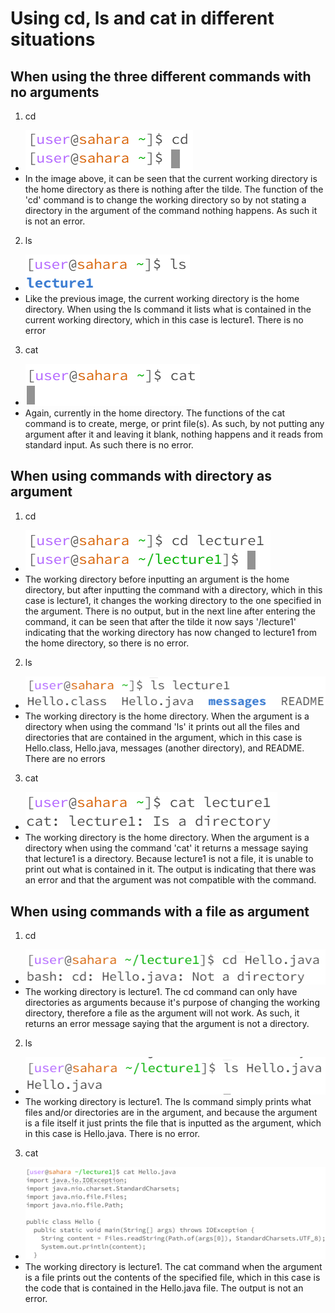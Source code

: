 # Using cd, ls and cat in different situations
## When using the three different commands with no arguments

   1. cd
   - ![image](<Lab1 cd1.png>)
   - In the image above, it can be seen that the current working directory is the home directory as there is nothing after the tilde.  The function of the 'cd' command is to change the working directory so by not stating a directory in the argument of the command nothing happens.  As such it is not an error.

   2. ls
   - ![Image](<Lab1 ls1.png>)
   - Like the previous image, the current working directory is the home directory.  When using the ls command it lists what is contained in the current working directory, which in this case is lecture1.  There is no error

   3. cat
   - ![Image](<Lab1 cat1.png>)
   - Again, currently in the home directory.  The functions of the cat command is to create, merge, or print file(s).  As such, by not putting any argument after it and leaving it blank, nothing happens and it reads from standard input.  As such there is no error.

## When using commands with directory as argument

   1. cd
   - ![Image](<Lab1 cd2.png>)
   - The working directory before inputting an argument is the home directory, but after inputting the command with a directory, which in this case is lecture1, it changes the working directory to the one specified in the argument.  There is no output, but in the next line after entering the command, it can be seen that after the tilde it now says '/lecture1' indicating that the working directory has now changed to lecture1 from the home directory, so there is no error.

   2. ls
   - ![Image](<Lab1 ls2.png>)
   - The working directory is the home directory.  When the argument is a directory when using the command 'ls' it prints out all the files and directories that are contained in the argument, which in this case is Hello.class, Hello.java, messages (another directory), and README.  There are no errors

   3. cat
   - ![Image](<Lab1 cat2.png>)
   - The working directory is the home directory.  When the argument is a directory when using the command 'cat' it returns a message saying that lecture1 is a directory.  Because lecture1 is not a file, it is unable to print out what is contained in it.  The output is indicating that there was an error and that the argument was not compatible with the command.

## When using commands with a file as argument

   1. cd
   - ![Image](<Lab1 cd3.png>)
   - The working directory is lecture1. The cd command can only have directories as arguments because it's purpose of changing the working directory, therefore a file as the argument will not work.  As such, it returns an error message saying that the argument is not a directory.

   2. ls
   - ![Image](<Lab1 ls3.png>)
   - The working directory is lecture1. The ls command simply prints what files and/or directories are in the argument, and because the argument is a file itself it just prints the file that is inputted as the argument, which in this case is Hello.java. There is no error.

   3. cat
   - ![Image](<Lab1 cat3.png>)
   - The working directory is lecture1. The cat command when the argument is a file prints out the contents of the specified file, which in this case is the code that is contained in the Hello.java file. The output is not an error.
